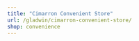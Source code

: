 ```yaml
---
title: "Cimarron Convenient Store"
url: /gladwin/cimarron-convenient-store/
shop: convenience
---
```

